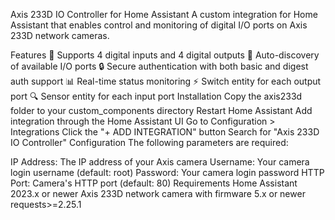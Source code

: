 Axis 233D IO Controller for Home Assistant
A custom integration for Home Assistant that enables control and monitoring of digital I/O ports on Axis 233D network cameras.

Features
🔌 Supports 4 digital inputs and 4 digital outputs
🔄 Auto-discovery of available I/O ports
🔒 Secure authentication with both basic and digest auth support
📊 Real-time status monitoring
⚡ Switch entity for each output port
🔍 Sensor entity for each input port
Installation
Copy the axis233d folder to your custom_components directory
Restart Home Assistant
Add integration through the Home Assistant UI
Go to Configuration > Integrations
Click the "+ ADD INTEGRATION" button
Search for "Axis 233D IO Controller"
Configuration
The following parameters are required:

IP Address: The IP address of your Axis camera
Username: Your camera login username (default: root)
Password: Your camera login password
HTTP Port: Camera's HTTP port (default: 80)
Requirements
Home Assistant 2023.x or newer
Axis 233D network camera with firmware 5.x or newer
requests>=2.25.1
